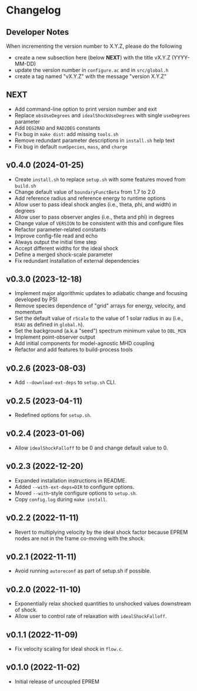 # Changelog

## Developer Notes

When incrementing the version number to X.Y.Z, please do the following
* create a new subsection here (below **NEXT**) with the title vX.Y.Z (YYYY-MM-DD)
* update the version number in `configure.ac` and in `src/global.h`
* create a tag named "vX.Y.Z" with the message "version X.Y.Z"

## NEXT

- Add command-line option to print version number and exit
- Replace `obsUseDegrees` and `idealShockUseDegrees` with single `useDegrees` parameter
- Add `DEG2RAD` and `RAD2DEG` constants
- Fix bug in `make dist`: add missing `tools.sh`
- Remove redundant parameter descriptions in `install.sh` help text
- Fix bug in default `numSpecies`, `mass`, and `charge`

## v0.4.0 (2024-01-25)

- Create `install.sh` to replace `setup.sh` with some features moved from `build.sh`
- Change default value of `boundaryFunctBeta` from 1.7 to 2.0
- Add reference radius and reference energy to runtime options
- Allow user to pass ideal shock angles (i.e., theta, phi, and width) in degrees
- Allow user to pass observer angles (i.e., theta and phi) in degrees
- Change value of `VERSION` to be consistent with this and configure files
- Refactor parameter-related constants
- Improve config-file read and echo
- Always output the initial time step
- Accept different widths for the ideal shock
- Define a merged shock-scale parameter
- Fix redundant installation of external dependencies

## v0.3.0 (2023-12-18)

- Implement major algorithmic updates to adiabatic change and focusing developed by PSI
- Remove species dependence of "grid" arrays for energy, velocity, and momentum
- Set the default value of `rScale` to the value of 1 solar radius in au (i.e., `RSAU` as defined in `global.h`).
- Set the background (a.k.a "seed") spectrum minimum value to `DBL_MIN`
- Implement point-observer output
- Add initial components for model-agnostic MHD coupling
- Refactor and add features to build-process tools

## v0.2.6 (2023-08-03)

- Add `--download-ext-deps` to `setup.sh` CLI.

## v0.2.5 (2023-04-11)

- Redefined options for `setup.sh`.

## v0.2.4 (2023-01-06)

- Allow `idealShockFalloff` to be 0 and change default value to 0.

## v0.2.3 (2022-12-20)

- Expanded installation instructions in README.
- Added `--with-ext-deps=DIR` to configure options.
- Moved `--with`-style configure options to `setup.sh`.
- Copy `config.log` during `make install`.

## v0.2.2 (2022-11-11)

- Revert to multiplying velocity by the ideal shock factor because EPREM nodes are not in the frame co-moving with the shock.

## v0.2.1 (2022-11-11)

- Avoid running `autoreconf` as part of setup.sh if possible.

## v0.2.0 (2022-11-10)

- Exponentially relax shocked quantities to unshocked values downstream of shock.
- Allow user to control rate of relaxation with `idealShockFalloff`.

## v0.1.1 (2022-11-09)

- Fix velocity scaling for ideal shock in `flow.c`.

## v0.1.0 (2022-11-02)

- Initial release of uncoupled EPREM
